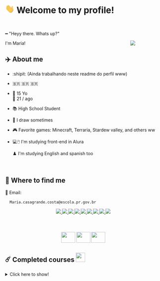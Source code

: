 <img src="https://raw.githubusercontent.com/ABSphreak/ABSphreak/master/gifs/Hi.gif" width="30px"> Welcome to my profile!
======
<br>

━ "Heyy there. Whats up?"

I'm Maria!
  <img align="right" width="100em" src="https://github.githubassets.com/images/mona-loading-dark.gif">

:airplane: About me 
------

  <!--<img align="right" src="https://cdn.discordapp.com/attachments/857351222855991306/884158508285702204/meeegit.png">-->

* :shipit:	(Ainda trabalhando neste readme do perfil www)
* :brazil:	:brazil:	:brazil:
* :bookmark:	15 Yo   
  :birthday:	21 / ago
* :books:	High School Student
* :art:	I draw sometimes
* :video_game: Favorite games: Minecraft, Terraria, Stardew valley, and others ww
* :computer::computer_mouse:	I'm studying front-end in Alura 
  
   :chess_pawn: I'm studying English and spanish too

<br>

:compass: Where to find me 
------

   📝 Email: 
   
      Maria.casagrande.costa@escola.pr.gov.br
          
<section align="center"> 
<a href="mailto:maria.casagrande.costa@escola.pr.gov.br" target="_blank">
   <img width="77em" src="https://img.shields.io/badge/Gmail-D14836?style=for-the-badge&logo=gmail&logoColor=white">
</a>
<a href="https://cursos.alura.com.br/user/maria-casagrande-costa" target="_blank">
   <img width="60em" src="https://img.shields.io/badge/alura-1F4061?style=for-the-badge&logo=alura&logoColor=white">
</a>
<a href="https://github.com/MariaClaraC" target="_blank">
   <img width="85em" src="https://img.shields.io/badge/github-21262c?style=for-the-badge&logo=github&logoColor=white" target="_blank">
</a>
<a href="https://www.youtube.com/channel/UCZR-10ydDCyg0SL-cmOxgGQ" target="_blank">
   <img width="90em" src="https://img.shields.io/badge/YouTube-FF0000?style=for-the-badge&logo=youtube&logoColor=white" target="_blank">
</a>
<a href="https://twitter.com/KKey_yo" target="_blank">
   <img width="90em" src="https://img.shields.io/badge/twitter-00acee?style=for-the-badge&logo=twitter&logoColor=white" target="_blank">
</a>
<a href="https://www.instagram.com/kkey_yo/" target="_blank">
   <img width="107em" src="https://img.shields.io/badge/-Instagram-%23E4405F?style=for-the-badge&logo=instagram&logoColor=white" target="_blank">
</a> 
<a href="https://steamcommunity.com/id/KKyooishi" target="_blank">
   <img width="77em" src="https://img.shields.io/badge/steam-1b2838?style=for-the-badge&logo=steam&logoColor=white" target="_blank">
</a>
<a href="https://br.pinterest.com/Urghwt/_saved/">
   <img width="99em" src="https://img.shields.io/badge/pinterest-E60023?style=for-the-badge&logo=pinterest&logoColor=white">
</a>
<a href="https://www.planetminecraft.com/member/kkeyyos" target="_blank">
   <img width="130em" src="https://img.shields.io/badge/planetminecraft-00acee?style=for-the-badge&logo=planetminecraft&logoColor=white" target="_blank">
</a>
</section>   
<br>

#

<section align="center">
<img  height="35" width="45" src="https://cdn.jsdelivr.net/gh/devicons/devicon/icons/javascript/javascript-original.svg" />
<img  height="35" width="45" src="https://cdn.jsdelivr.net/gh/devicons/devicon/icons/html5/html5-original.svg" />
<img  height="35" width="45" src="https://cdn.jsdelivr.net/gh/devicons/devicon/icons/css3/css3-original.svg" />
</section>

:comet: Completed courses <img src="https://cultofthepartyparrot.com/parrots/hd/laptop_parrot.gif" width="30" height="30"/>
------
<details> <summary> Click here to show! </summary>

* :jigsaw: Programming logic − I e II;
* :speech_balloon: HTML5 and CSS3 − I, II, III e IV;
* :package: FlexBox;
* :iphone: Responsive Layouts;
* :bricks: CSS Grid;
* :open_file_folder: CSS Architecture;
* :b: Bootstrap;
* :symbols:	 Styleguides.
* :atom: HTTP: Understanding the web behind the scenes;
* :blue_square: JavaScript: Programming in the web language;
  <!-- * :children_crossing: Acessibilidade web parte 2: Componentes acessíveis com um pouco de JavaScript;
* :globe_with_meridians: HTTP: Entendendo a web por baixo dos panos;
* :vs: Vetores e Animação com SVG: Trabalhando com CSS e JavaScript
* :u7533: Front-end: Projeto de conclusão;-->

*  ... more in the future!
  
</details>

Stats
------

<div   <a href="https://github.com/AnaJuliaFernandes"> 
   <img height="150em" align="center" alt="My github stats, bad apple style by Moepoi" src="https://bad-apple-github-readme.vercel.app/api?show_bg=1&username=MariaClaraC&show_icons=true">
   <img height="150em" align="center" src="https://github-readme-stats.vercel.app/api/top-langs/?username=MariaClaraC&theme=default_repocard&layout=compact">
   <img height="200em"alt="My github streak" src="http://github-readme-streak-stats.herokuapp.com?user=MariaClaraC&theme=onedark_duo&hide_border=true&dates=DBDADA&currStreakLabel=FFFEFE&stroke=333333F9&ring=5094F0&fire=5094F0&sideNums=D5E5FA&sideLabels=FFFEFE&currStreakNum=D5E5FAF9">
</div>

 :seedling:  Working on 
------

<details> <summary> :clipboard:</summary>
<section class="repositorio">
<a href="https://github.com/MariaClaraC/edutech-PR">
  <img height="120em" align="center" src="https://github-readme-stats.vercel.app/api/pin/?username=MariaClaraC&repo=edutech-pr&theme=default_repocard"/>
</a>
</details>
<!-- <a href="https://github.com/anuraghazra/convoychat">
  <img align="center" src="https://github-readme-stats.vercel.app/api/pin/?username=anuraghazra&repo=convoychat" />
</a>-->
</section>

  ##
<details> 
   <summary><b> :construction: profile credits</b> <img src="https://media.giphy.com/media/VgCDAzcKvsR6OM0uWg/giphy.gif" width="50"></summary> 
  <div> 
     
   - [Moepoi for the bad apple github stat!](https://github.com/moepoi)
   - [Top Langs!](https://github.com/anuraghazra/github-readme-stats)
   - [!GitHub Streak by DenverCoder1](http://github-readme-streak-stats.herokuapp.com/demo/)!
  </div> 
</details>

